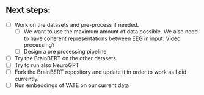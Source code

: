 ## Next steps:

- [ ] Work on the datasets and pre-process if needed.
    - [ ] We want to use the maximum amount of data possible. We also need to have coherent
     representations between EEG in input. Video processing?
    - [ ] Design a pre processing pipeline
- [ ] Try the BrainBERT on the other datasets.
- [ ] Try to run also NeuroGPT
- [ ] Fork the BrainBERT repository and update it in order to work as I did currently.
- [ ] Run embeddings of VATE on our current data